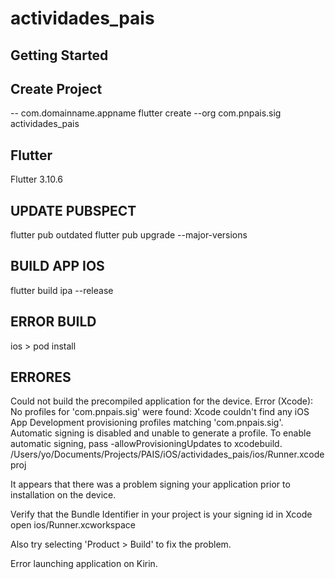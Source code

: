 # actividades_pais


## Getting Started


## Create Project
-- com.domainname.appname
flutter create --org com.pnpais.sig actividades_pais


## Flutter
Flutter 3.10.6

## UPDATE PUBSPECT
flutter pub outdated
flutter pub upgrade --major-versions


## BUILD APP IOS
flutter build ipa --release


## ERROR BUILD
ios > pod install

## ERRORES

Could not build the precompiled application for the device.
Error (Xcode): No profiles for 'com.pnpais.sig' were found: Xcode couldn't find any iOS App Development provisioning profiles matching 'com.pnpais.sig'. Automatic signing is disabled and unable to generate a profile. To enable automatic signing, pass -allowProvisioningUpdates to xcodebuild.
/Users/yo/Documents/Projects/PAIS/iOS/actividades_pais/ios/Runner.xcodeproj


It appears that there was a problem signing your application prior to installation on the device.

Verify that the Bundle Identifier in your project is your signing id in Xcode
  open ios/Runner.xcworkspace

Also try selecting 'Product > Build' to fix the problem.

Error launching application on Kirin.

